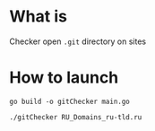 # What is

Checker open `.git` directory on sites

# How to launch

`go build -o gitChecker main.go`

`./gitChecker RU_Domains_ru-tld.ru`